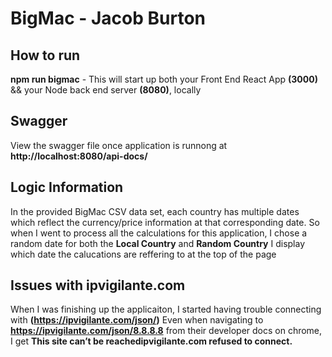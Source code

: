 # BigMac - Jacob Burton

## How to run

**npm run bigmac** -
This will start up both your Front End React App **(3000)** && your Node back end server **(8080)**, locally

## Swagger

View the swagger file once application is runnong at **http://localhost:8080/api-docs/**

## Logic Information

In the provided BigMac CSV data set, each country has multiple dates which reflect the currency/price information at that corresponding date.
So when I went to process all the calculations for this application, I chose a random date for both the **Local Country** and **Random Country**
I display which date the calucations are reffering to at the top of the page

## Issues with **ipvigilante.com**

When I was finishing up the applicaiton, I started having trouble connecting with **(https://ipvigilante.com/json/)**
Even when navigating to **https://ipvigilante.com/json/8.8.8.8** from their developer docs on chrome, I get **This site can’t be reachedipvigilante.com refused to connect.**

